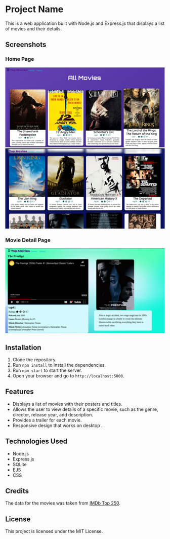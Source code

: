 # Project Name

This is a web application built with Node.js and Express.js that displays a list of movies and their details.

## Screenshots

### Home Page

![Home Page](./public/images/main.png)
![movies ](./public/images/topmovies.png)

### Movie Detail Page

![Movie Detail Page](./public/images/detail.png)

## Installation

1. Clone the repository.
2. Run `npm install` to install the dependencies.
3. Run `npm start` to start the server.
4. Open your browser and go to `http://localhost:5000`.

## Features

- Displays a list of movies with their posters and titles.
- Allows the user to view details of a specific movie, such as the genre, director, release year, and description.
- Provides a trailer for each movie.
- Responsive design that works on desktop .

## Technologies Used

- Node.js
- Express.js
- SQLite
- EJS
- CSS

## Credits

The data for the movies was taken from [IMDb Top 250](https://www.imdb.com/chart/top/).

## License

This project is licensed under the MIT License.
